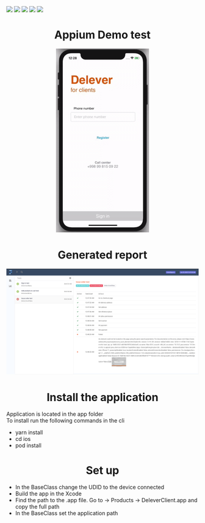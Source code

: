 <p float="left">
<img src="https://img.shields.io/badge/ Project - Maven - Green">
<img src="https://img.shields.io/badge/Design Pattern - Page Object Model - Purple">
<img src="https://img.shields.io/badge/ Framework - TestNG - Orange">
<img src="https://img.shields.io/badge/ Generates - Report - blue">
<img src="https://img.shields.io/badge/ App - react-native - yellow">
</p>

<h1 align="center">Appium Demo test </h1>

<p align="center">
<img src="demo.gif"> 
</p>

<h1 align="center"> Generated report </h1>
<img src="report.png">

<h1 align="center"> Install the application </h1>
<p>
Application is located in the app folder  <br>
To install run the following commands in the cli 
</p>
<p> 
 
- yarn install <br> 
- cd ios <br>
- pod install
 
</p>

<h1 align="center"> Set up </h1>
<p>

- In the BaseClass change the UDID to the device connected   <br>
- Build the app in the Xcode <br>
- Find the path to the .app file. Go to -> Products -> DeleverClient.app and copy the full path  <br> 
- In the BaseClass set the application path

</p>
